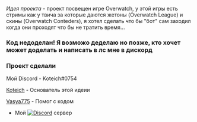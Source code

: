 *Идея проекта* - проект посвещен игре Overwatch, у этой игры есть стримы как у твича за которые даются жетоны (Overwatch League) и скины (Overwatch Conteders), я хотел сделать что бы "бот" сам заходил когда они проходят что бы не тратить время...


### Код недоделан! Я возможо деделаю но позже, кто хочет может доделать и написать в лс мне в дискорд
### Проект сделали


Мой Discord - Koteich#0754

[Koteich](https://github.com/Koteich-dev) - Основатель этой идеии

[Vasya775](https://github.com/Vasya775) - Помог с кодом

* Мой [![Discord](https://discordapp.com/api/guilds/787320846405599273/widget.png)](https://discord.gg/skWQrNgXtS) сервер
